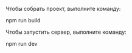 Чтобы собрать проект, выполните команду:

npm run build

Чтобы запустить сервер, выполните команду:

npm run dev
